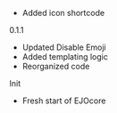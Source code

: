 - Added icon shortcode

0.1.1
- Updated Disable Emoji
- Added templating logic
- Reorganized code

Init
- Fresh start of EJOcore